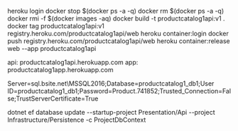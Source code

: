 heroku login
docker stop $(docker ps -a -q)
docker rm $(docker ps -a -q)
docker rmi -f $(docker images -aq)
docker build -t productcatalog1api:v1 .
docker tag productcatalog1api:v1 registry.heroku.com/productcatalog1api/web
heroku container:login
docker push registry.heroku.com/productcatalog1api/web
heroku container:release web --app productcatalog1api

api: productcatalog1api.herokuapp.com
app: productcatalog1app.herokuapp.com

Server=sql.bsite.net\\MSSQL2016;Database=productcatalog1_db1;User ID=productcatalog1_db1;Password=Product.741852;Trusted_Connection=False;TrustServerCertificate=True

dotnet ef database update --startup-project Presentation/Api --project Infrastructure/Persistence -c ProjectDbContext
